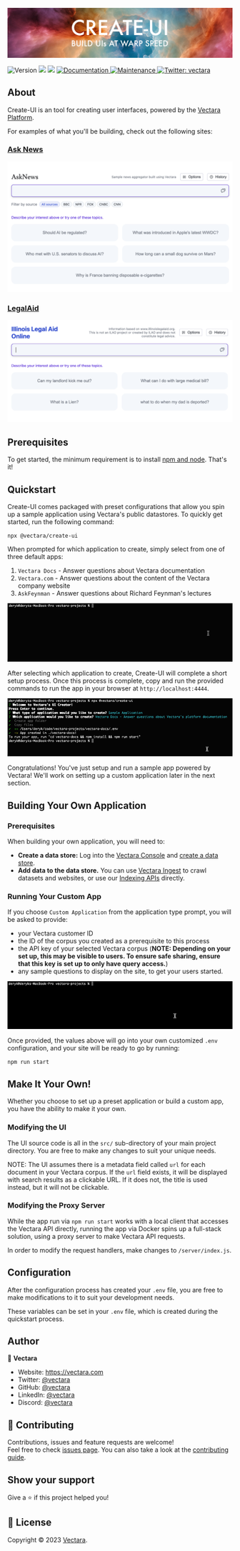 <p align="center">
  <img style="max-width: 100%;" alt="Welcome to Create UI" src="img/project-logo.png"/>
</p>
<p>
  <img alt="Version" src="https://img.shields.io/badge/version-1.1.0-blue.svg?cacheSeconds=2592000" />
  <img src="https://img.shields.io/badge/npm-%3E%3D9.5.0-blue.svg" />
  <img src="https://img.shields.io/badge/node-%3E%3D19.7.0-blue.svg" />
  <a href="https://github.com/vectara/create-ui#readme" target="_blank">
    <img alt="Documentation" src="https://img.shields.io/badge/documentation-yes-brightgreen.svg" />
  </a>
  <a href="https://github.com/vectara/create-ui/graphs/commit-activity" target="_blank">
    <img alt="Maintenance" src="https://img.shields.io/badge/Maintained%3F-yes-green.svg" />
  </a>
  <a href="https://twitter.com/vectara" target="_blank">
    <img alt="Twitter: vectara" src="https://img.shields.io/twitter/follow/vectara.svg?style=social" />
  </a>
</p>

## About

Create-UI is an tool for creating user interfaces, powered by the [Vectara Platform](https://vectara.com/).

For examples of what you'll be building, check out the following sites:

### [Ask News](https://asknews.demo.vectara.com)

![Ask News Screenshot](img/appScreenshots/ask_news.png)

### [LegalAid](https://legalaid.demo.vectara.com)

![LegalAid Screenshot](img/appScreenshots/legal_aid.png)

## Prerequisites

To get started, the minimum requirement is to install [npm and node](https://nodejs.org/en/download). That's it!

## Quickstart

Create-UI comes packaged with preset configurations that allow you spin up a sample application using Vectara's public datastores. To quickly get started, run the following command:

```
npx @vectara/create-ui
```

When prompted for which application to create, simply select from one of three default apps:

1. `Vectara Docs` - Answer questions about Vectara documentation
2. `Vectara.com` - Answer questions about the content of the Vectara company website
3. `AskFeynman` - Answer questions about Richard Feynman's lectures

![Sample Setup: Step 1](img/setup/sample-step-1.gif)

After selecting which application to create, Create-UI will complete a short setup process. Once this process is complete, copy and run the provided commands to run the app in your browser at `http://localhost:4444`.

![Sample App Setup: Step 2](img/setup/sample-step-2.gif)

Congratulations! You've just setup and run a sample app powered by Vectara! We'll work on setting up a custom application later in the next section.

## Building Your Own Application

### Prerequisites

When building your own application, you will need to:

- **Create a data store:** Log into the [Vectara Console](https://console.vectara.com/) and [create a data store](https://docs.vectara.com/docs/console-ui/creating-a-corpus).
- **Add data to the data store.** You can use [Vectara Ingest](https://github.com/vectara/vectara-ingest/blob/main/README.md#quickstart) to crawl datasets and websites, or use our [Indexing APIs](https://docs.vectara.com/docs/api-reference/indexing-apis/indexing) directly.

### Running Your Custom App

If you choose `Custom Application` from the application type prompt, you will be asked to provide:

- your Vectara customer ID
- the ID of the corpus you created as a prerequisite to this process
- the API key of your selected Vectara corpus (**NOTE: Depending on your set up, this may be visible to users. To ensure safe sharing, ensure that this key is set up to only have query access.**)
- any sample questions to display on the site, to get your users started.

![Custom Setup: Step 1](img/setup/custom-step-1.gif)

Once provided, the values above will go into your own customized `.env` configuration, and your site will be ready to go by running:

```
npm run start
```

## Make It Your Own!

Whether you choose to set up a preset application or build a custom app, you have the ability to make it your own.

### Modifying the UI

The UI source code is all in the `src/` sub-directory of your main project directory. You are free to make any changes to suit your unique needs.

NOTE: The UI assumes there is a metadata field called `url` for each document in your Vectara corpus. If the `url` field exists, it will be displayed with search results as a clickable URL. If it does not, the title is used instead, but it will not be clickable.

### Modifying the Proxy Server

While the app run via `npm run start` works with a local client that accesses the Vectara API directly, running the app via Docker spins up a full-stack solution, using a proxy server to make Vectara API requests.

In order to modify the request handlers, make changes to `/server/index.js`.

## Configuration

After the configuration process has created your `.env` file, you are free to make modifications to it to suit your development needs.

These variables can be set in your `.env` file, which is created during the quickstart process.

## Author

👤 **Vectara**

- Website: https://vectara.com
- Twitter: [@vectara](https://twitter.com/vectara)
- GitHub: [@vectara](https://github.com/vectara)
- LinkedIn: [@vectara](https://www.linkedin.com/company/vectara/)
- Discord: [@vectara](https://discord.gg/GFb8gMz6UH)

## 🤝 Contributing

Contributions, issues and feature requests are welcome!<br />Feel free to check [issues page](https://github.com/vectara/create-ui/issues). You can also take a look at the [contributing guide](https://github.com/vectara/create-ui/blob/master/CONTRIBUTING.md).

## Show your support

Give a ⭐️ if this project helped you!

## 📝 License

Copyright © 2023 [Vectara](https://github.com/vectara).<br />

```

```
